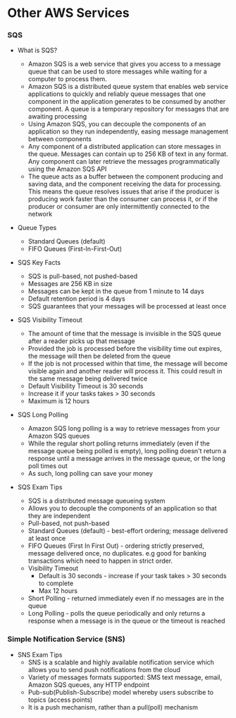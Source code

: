 # Other AWS Services

### SQS

- What is SQS?
  - Amazon SQS is a web service that gives you access to a message queue that can be used to store messages while waiting for a computer to process them.
  - Amazon SQS is a distributed queue system that enables web service applications to quickly and reliably queue messages that one component in the application generates to be consumed by another component. A queue is a temporary repository for messages that are awaiting processing
  - Using Amazon SQS, you can decouple the components of an application so they run independently, easing message management between components
  - Any component of a distributed application can store messages in the queue. Messages can contain up to 256 KB of text in any format. Any component can later retrieve the messages programmatically using the Amazon SQS API
  - The queue acts as a buffer between the component producing and saving data, and the component receiving the data for processing. This means the queue resolves issues that arise if the producer is producing work faster than the consumer can process it, or if the producer or consumer are only intermittently connected to the network

- Queue Types
  - Standard Queues (default)
  - FIFO Queues (First-In-First-Out)

- SQS Key Facts
  - SQS is pull-based, not pushed-based
  - Messages are 256 KB in size
  - Messages can be kept in the queue from 1 minute to 14 days
  - Default retention period is 4 days
  - SQS guarantees that your messages will be processed at least once

- SQS Visibility Timeout
  - The amount of time that the message is invisible in the SQS queue after a reader picks up that message
  - Provided the job is processed before the visibility time out expires, the message will then be deleted  from the queue
  - If the job is not processed within that time, the message will become visible again and another reader will process it. This could result in the same message being delivered twice
  - Default Visibility Timeout is 30 seconds
  - Increase it if your tasks takes > 30 seconds
  - Maximum is 12 hours

- SQS Long Polling
  - Amazon SQS long polling is a way to retrieve messages from your Amazon SQS queues
  - While the regular short polling returns immediately (even if the message queue being polled is empty), long polling doesn't return a response until a message arrives in the message queue, or the long poll times out
  - As such, long polling can save your money

- SQS Exam Tips
  - SQS is a distributed message queueing system
  - Allows you to decouple the components of an application so that they are independent
  - Pull-based, not push-based
  - Standard Queues (default) - best-effort ordering; message delivered at least once
  - FIFO Queues (First In First Out) - ordering strictly preserved, message delivered once, no duplicates. e.g good for banking transactions which need to happen in strict order.
  - Visibility Timeout
    - Default is 30 seconds - increase if your task takes > 30 seconds to complete
    - Max 12 hours
  - Short Polling - returned immediately even if no messages are in the queue
  - Long Polling - polls the queue periodically and only returns a response when a message is in the queue or the timeout is reached


### Simple Notification Service (SNS)

- SNS Exam Tips
  - SNS is a scalable and highly available notification service which allows you to send push notifications from the cloud
  - Variety of messages formats supported: SMS text message, email, Amazon SQS queues, any HTTP endpoint
  - Pub-sub(Publish-Subscribe) model whereby users subscribe to topics (access points)
  - It is a push mechanism, rather than a pull(poll) mechanism

